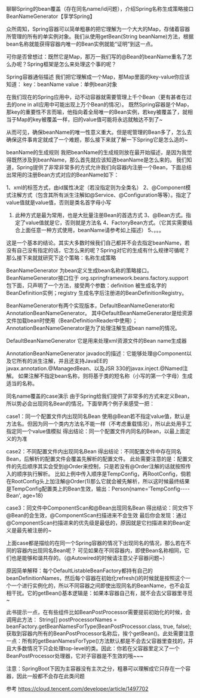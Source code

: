 聊聊Spring的bean覆盖（存在同名name/id问题），介绍Spring名称生成策略接口BeanNameGenerator【享学Spring】


众所周知，Spring容器可以简单粗暴的把它理解为一个大大的Map，存储着容器所管理的所有的单实例对象。我们从使用getBean(String beanName)方法，根据bean名称就能获得容器内唯一的Bean实例就能“证明”到这一点。

可你是否曾想过：既然它是Map，那万一我们写的@Bean的beanName重名了怎么办呢？Spring框架是怎么来处理这个事的呢？

Spring容器通俗描述
我们把它理解成一个Map，那Map里面的key-value你应该知道：
key：beanName
value：单例bean对象


在我们现在的Spring应用中，动不动容器就需要管理上千个Bean（更有甚者在过去的one in all应用中可能出现上万个Bean的情况）。
 既然Spring容器是个Map，那key的重要性不言而喻，他指向着全局唯一的Bean实例，若key被覆盖了，就相当于Map的key被覆盖一样，旧的value值可能将永远就触达不到了~

从而可见，确保beanName的唯一性意义重大。但是呢管理的Bean多了，怎么去确保这件事肯定就成了一个难题，那么接下来就了解一下Spring它是怎么造的~



beanName的生成规则
我把beanName的生成规则放在最开始描述，是因为我觉得既然涉及到beanName，那么首先就应该知道beanName是怎么来的。
我们知道，Spring提供了非常非常多的方式允许我们向容器内注册一个Bean，下面总结出常用的注册Bean方式对应的BeanName如下：

1、xml的<bean/>标签方式，由id属性决定（若没指定则为全类名）
2、@Component模式注解方式（包含其所有派生注解如@Service、@Configuration等等）。指定了value值就是value值，否则是类名首字母小写
 1. 此种方式是最为常用，也是大批量注册Bean的首选方式
3、@Bean方式。指定了value值就是它，否则就是方法名
4、FactoryBean方式。（它其实需要结合上面任意一种方式使用，beanName请参考如上描述）
5、。。。

这是一个基本的结论。其实大多数时候我们自己都并不会去指定beanName，若没有自己没有指定的话，它怎么来的呢？Spring对它的生成有什么规律可循呢？那么接下来就就研究下这个策略：名称生成策略

BeanNameGenerator
为bean定义生成bean名称的策略接口。
BeanNameGenerator接口位于 org.springframework.beans.factory.support 包下面，只声明了一个方法，接受两个参数：definition 被生成名字的BeanDefinition实例；registry 生成名字后注册进的BeanDefinitionRegistry。

BeanNameGenerator有两个实现版本，DefaultBeanNameGenerator和AnnotationBeanNameGenerator。
其中DefaultBeanNameGenerator是给资源文件加载bean时使用（BeanDefinitionReader中使用）；
AnnotationBeanNameGenerator是为了处理注解生成bean name的情况。

DefaultBeanNameGenerator
它是用来处理xml资源文件的Bean name生成器

AnnotationBeanNameGenerator
javadoc的描述：它能够处理@Component以及它所有的派生注解，并且还支持JavaEE的javax.annotation.@ManagedBean、以及JSR 330的javax.inject.@Named注解。
如果注解不指定bean名称，则将基于类的短名称（小写的第一个字母）生成适当的名称。


同名name覆盖的case演示
由于Spring给我们提供了非常多的方式来定义Bean，所以势必会出现同名Bean的情况，下面举两个例子来感受一把：


case1：同一个配置文件内出现同名Bean
 使用@Bean若不指定value值，默认是方法名。但因为同一个类内方法名不能一样（不考虑重载情况），所以此处用手工指定同一个value值模拟
得出结论：同一个配置文件内同名的Bean，以最上面定义的为准

case2：不同配置文件内出现同名Bean
得出结论：不同配置文件中存在同名Bean，后解析的配置文件会覆盖先解析的配置文件。
此处需要注意的是：配置文件的先后顺序其实会受到@Order来控制，只是若没有@Order注解的话就按照传入的顺序执行解析。
 比如上例中传入顺序是TempConfig，再RootConfig，倘若在RootConfig头上加注解@Order(1)那么它就会被先解析，所以这时候最终结果是TempConfig配置类上的Bean生效，输出：Person{name='TempConfig----Bean', age=18}

case3：同文件中ComponentScan和@Bean出现同名Bean
得出结论：同文件下@Bean的会生效，@ComponentScan扫描进来不会生效
 最后你会发现：通过@ComponentScan扫描进来的优先级是最低的，原因就是它扫描进来的Bean定义是最先被注册的~

上面case都是描绘的在同一个Spring容器的情况下出现同名的情况，那么若在不同的容器内出现同名Bean呢？
可见如果在不同容器内，即使Bean名称相同，它们也是能够和谐共存的。（@Autowired的时候请注意父子容器问题~）

原因简单解释：每个DefaultListableBeanFactory都持有自己的beanDefinitionNames，然后每个容器在初始化refresh()的时候就是按照这个一个一个进行实例化的，所以不同容器之间即使出现同名的BeanName，也不会互相干扰。它的getBean()基本逻辑是：如果本容器自己有，就不会去父容器里寻觅~

此书提示一点，在有些组件比如BeanPostProcessor需要提前初始化的时候，会调用此方法：
String[] postProcessorNames = beanFactory.getBeanNamesForType(BeanPostProcessor.class, true, false);
获取到容器内所有的BeanPostProcessor名称后，挨个getBean()。此处需要注意一点：所有的getBeanNamesForType()方法默认都是不会去父容器里查找的，并且大多数情况下只会处理top-level的类。因此：你若在父容器里定义了一个BeanPostProcessor处理器，它对子容器是不生效的哦~~~

 注意：SpringBoot下因为主容器没有主次之分，粗暴可以理解成它只存在一个容器，因此一般都不会存在此类问题





参考
https://cloud.tencent.com/developer/article/1497702



